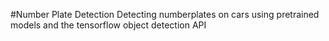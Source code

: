 #Number Plate Detection
Detecting numberplates on cars using pretrained models and the tensorflow object detection API

